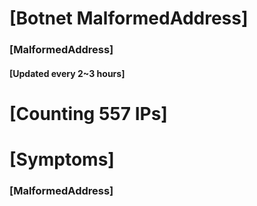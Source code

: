 # [Botnet MalformedAddress]
### [MalformedAddress]
#### [Updated every 2~3 hours]

# [Counting 557 IPs]

# [Symptoms] 
###   [MalformedAddress]
